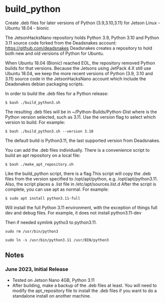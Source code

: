 # build_python
Create .deb files for later versions of Python (3.9,3.10,3.11) for Jetson Linux - Ubuntu 18.04 - bionic

The JetsonHacksNano repository holds Python 3.9, Python 3.10 and Python 3.11 source code forked from the Deadsnakes account: https://github.com/deadsnakes Deadsnakes creates a repository to hold both new and old versions of Python for Ubuntu.

When Ubuntu 18.04 (Bionic) reached EOL, the repository removed Python builds for that versions. Because the Jetsons using JetPack 4.X still use Ubuntu 18.04, we keep the more recent versions of Python (3.9, 3.10 and 3.11) source code in the JetsonHacksNano account which include the Deadsnakes debian packaging scripts.

In order to build the .deb files for a Python release:
```
$ bash ./build_python3.sh
```

The resulting .deb files will be in ~/Python-Builds/Python<version>-Dist where <version> is the Python version selected, such as 3.11. Use the version flag to select which version to build. For example:
```
$ bash ./build_python3.sh --version 3.10
```
The default build is Python3.11, the last supported version from Deadsnakes.

You can add the .deb files individually. There is a convenience script to build an apt repository on a local file:
```
$ bash ./make_apt_repository.sh
```
Like the build_python script, there is a <version> flag.This script will copy the .deb files from the version specified to /opt/apt/python<version>, e.g. /opt/apt/python3.11. Also, the script places a .list file in /etc/apt/sources.list.d
After the script is complete, you can use apt as normal. For example:
```
$ sudo apt install python3.11-full
```
Will install the full Python 3.11 environment, with the exception of things full dev and debug files. For example, it does not install python3.11-dev

Then if needed symlink pytho3 to python3.11.
```
sudo rm /usr/bin/python3
```
```
sudo ln -s /usr/bin/python3.11 /usr/BIN/python3
```

## Notes
### June 2023, Initial Release
- Tested on Jetson Nano 4GB, Python 3.11
- After building, make a backup of the .deb files at least. You will need to modify the apt_repository file to install the .deb files if you want to do a standalone install on another machine.

